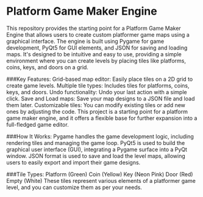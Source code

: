 # Platform Game Maker Engine
This repository provides the starting point for a Platform Game Maker Engine that allows users to create custom platformer game maps using a graphical interface. The engine is built using Pygame for game development, PyQt5 for GUI elements, and JSON for saving and loading maps. It's designed to be intuitive and easy to use, providing a simple environment where you can create levels by placing tiles like platforms, coins, keys, and doors on a grid.

###Key Features:
Grid-based map editor: Easily place tiles on a 2D grid to create game levels.
Multiple tile types: Includes tiles for platforms, coins, keys, and doors.
Undo functionality: Undo your last action with a simple click.
Save and Load maps: Save your map designs to a JSON file and load them later.
Customizable tiles: You can modify existing tiles or add new ones by adjusting the code.
This project is a starting point for a platform game maker engine, and it offers a flexible base for further expansion into a full-fledged game editor.

###How It Works:
Pygame handles the game development logic, including rendering tiles and managing the game loop.
PyQt5 is used to build the graphical user interface (GUI), integrating a Pygame surface into a PyQt window.
JSON format is used to save and load the level maps, allowing users to easily export and import their game designs.

###Tile Types:
Platform (Green)
Coin (Yellow)
Key (Neon Pink)
Door (Red)
Empty (White)
These tiles represent various elements of a platformer game level, and you can customize them as per your needs.
